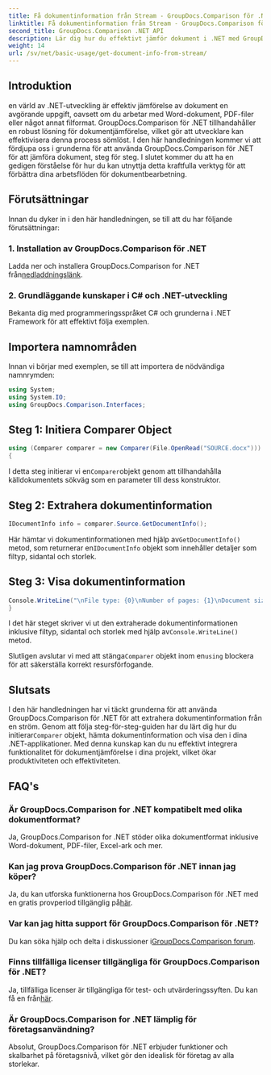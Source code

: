 ```yaml
---
title: Få dokumentinformation från Stream - GroupDocs.Comparison för .NET
linktitle: Få dokumentinformation från Stream - GroupDocs.Comparison för .NET
second_title: GroupDocs.Comparison .NET API
description: Lär dig hur du effektivt jämför dokument i .NET med GroupDocs.Comparison, vilket förbättrar dina dokumentbearbetningsarbetsflöden sömlöst.
weight: 14
url: /sv/net/basic-usage/get-document-info-from-stream/
---
```

## Introduktion
en värld av .NET-utveckling är effektiv jämförelse av dokument en avgörande uppgift, oavsett om du arbetar med Word-dokument, PDF-filer eller något annat filformat. GroupDocs.Comparison för .NET tillhandahåller en robust lösning för dokumentjämförelse, vilket gör att utvecklare kan effektivisera denna process sömlöst. I den här handledningen kommer vi att fördjupa oss i grunderna för att använda GroupDocs.Comparison för .NET för att jämföra dokument, steg för steg. I slutet kommer du att ha en gedigen förståelse för hur du kan utnyttja detta kraftfulla verktyg för att förbättra dina arbetsflöden för dokumentbearbetning.
## Förutsättningar
Innan du dyker in i den här handledningen, se till att du har följande förutsättningar:
### 1. Installation av GroupDocs.Comparison för .NET
 Ladda ner och installera GroupDocs.Comparison for .NET från[nedladdningslänk](https://releases.groupdocs.com/comparison/net/).
### 2. Grundläggande kunskaper i C# och .NET-utveckling
Bekanta dig med programmeringsspråket C# och grunderna i .NET Framework för att effektivt följa exemplen.

## Importera namnområden
Innan vi börjar med exemplen, se till att importera de nödvändiga namnrymden:
```csharp
using System;
using System.IO;
using GroupDocs.Comparison.Interfaces;
```

## Steg 1: Initiera Comparer Object
```csharp
using (Comparer comparer = new Comparer(File.OpenRead("SOURCE.docx")))
{
```
 I detta steg initierar vi en`Comparer`objekt genom att tillhandahålla källdokumentets sökväg som en parameter till dess konstruktor.
## Steg 2: Extrahera dokumentinformation
```csharp
IDocumentInfo info = comparer.Source.GetDocumentInfo();
```
 Här hämtar vi dokumentinformationen med hjälp av`GetDocumentInfo()` metod, som returnerar en`IDocumentInfo` objekt som innehåller detaljer som filtyp, sidantal och storlek.
## Steg 3: Visa dokumentinformation
```csharp
Console.WriteLine("\nFile type: {0}\nNumber of pages: {1}\nDocument size: {2} bytes", info.FileType, info.PageCount, info.Size);
}
```
 I det här steget skriver vi ut den extraherade dokumentinformationen inklusive filtyp, sidantal och storlek med hjälp av`Console.WriteLine()` metod.

 Slutligen avslutar vi med att stänga`Comparer` objekt inom en`using` blockera för att säkerställa korrekt resursförfogande.

## Slutsats
 I den här handledningen har vi täckt grunderna för att använda GroupDocs.Comparison för .NET för att extrahera dokumentinformation från en ström. Genom att följa steg-för-steg-guiden har du lärt dig hur du initierar`Comparer` objekt, hämta dokumentinformation och visa den i dina .NET-applikationer. Med denna kunskap kan du nu effektivt integrera funktionalitet för dokumentjämförelse i dina projekt, vilket ökar produktiviteten och effektiviteten.
## FAQ's
### Är GroupDocs.Comparison for .NET kompatibelt med olika dokumentformat?
Ja, GroupDocs.Comparison for .NET stöder olika dokumentformat inklusive Word-dokument, PDF-filer, Excel-ark och mer.
### Kan jag prova GroupDocs.Comparison för .NET innan jag köper?
 Ja, du kan utforska funktionerna hos GroupDocs.Comparison för .NET med en gratis provperiod tillgänglig på[här](https://releases.groupdocs.com/).
### Var kan jag hitta support för GroupDocs.Comparison för .NET?
 Du kan söka hjälp och delta i diskussioner i[GroupDocs.Comparison forum](https://forum.groupdocs.com/c/comparison/12).
### Finns tillfälliga licenser tillgängliga för GroupDocs.Comparison för .NET?
 Ja, tillfälliga licenser är tillgängliga för test- och utvärderingssyften. Du kan få en från[här](https://purchase.groupdocs.com/temporary-license/).
### Är GroupDocs.Comparison for .NET lämplig för företagsanvändning?
Absolut, GroupDocs.Comparison för .NET erbjuder funktioner och skalbarhet på företagsnivå, vilket gör den idealisk för företag av alla storlekar.